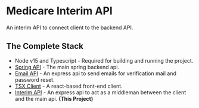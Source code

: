 # Medicare Interim API
An interim API to connect client to the backend API.

## The Complete Stack
- Node v15 and Typescript - Required for building and running the project.
- [Spring API](https://github.com/ridays2001/medicare-api) - The main spring backend api.
- [Email API](https://github.com/ridays2001/email-api) - An express api to send emails for verification mail and password reset.
- [TSX Client](https://github.com/ridays2001/medicare-client) - A react-based front-end client.
- [Interim API](https://github.com/ridays2001/medicare-interim-api) - An express api to act as a middleman between the client and the main api. **(This Project)**

